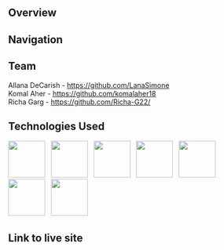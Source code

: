 ## Overview


## Navigation



## Team
Allana DeCarish - https://github.com/LanaSimone  
Komal Aher - https://github.com/komalaher18  
Richa Garg - https://github.com/Richa-G22/  
  
## Technologies Used
<p float="left">
  
<img src="https://www.vectorlogo.zone/logos/pocoo_flask/pocoo_flask-ar21.svg" style="width:75px;" />
&nbsp;
<img src="https://www.vectorlogo.zone/logos/python/python-vertical.svg" style="width:75px;"/>
&nbsp;
<img src="https://cdn.jsdelivr.net/gh/devicons/devicon/icons/react/react-original.svg" style="width:75px;" />
&nbsp;
<img src="https://cdn.jsdelivr.net/gh/devicons/devicon/icons/redux/redux-original.svg" style="width:75px;" />
&nbsp;
<img src="https://cdn.jsdelivr.net/gh/devicons/devicon/icons/html5/html5-plain-wordmark.svg" style="width:75px;"/>
&nbsp;
<img src="https://cdn.jsdelivr.net/gh/devicons/devicon/icons/css3/css3-plain-wordmark.svg" style="width:75px;" />
&nbsp;
<img src="https://www.svgrepo.com/show/349342/docker.svg" style="width:75px;" />
&nbsp;

</p>


## Link to live site
